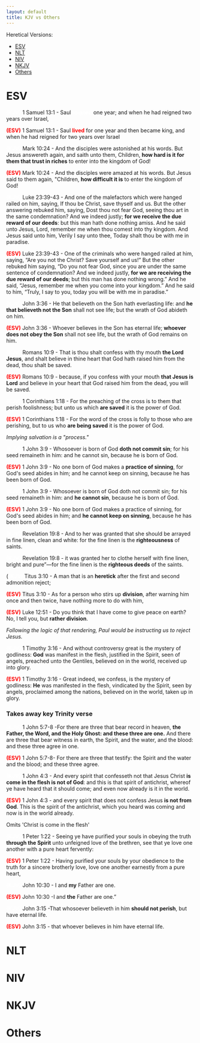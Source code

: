 ```yaml
---
layout: default
title: KJV vs Others
---
```

Heretical Versions:
* [ESV](#esv)
* [NLT](#nlt)
* [NIV](#niv)
* [NKJV](#nkjv)
* [Others](#others)


# ESV

<span style="color:white">**(KJV)**</span> 1 Samuel 13:1 - Saul <span style="color:white">**reigned**</span> one year; and when he had reigned two years over Israel,

<span style="color:red">**(ESV)**</span> 1 Samuel 13:1 - Saul <span style="color:red">**lived**</span> for one year and then became king, and when he had reigned for two years over Israel


<span style="color:white">**(KJV)**</span> Mark 10:24 - And the disciples were astonished at his words. But Jesus answereth again, and saith unto them, Children, **how hard is it for them that trust in riches** to enter into the kingdom of God!

<span style="color:red">**(ESV)**</span> Mark 10:24 - And the disciples were amazed at his words. But Jesus said to them again, "Children, **how difficult it is** to enter the kingdom of God!


<span style="color:white">**(KJV)**</span> Luke 23:39-43 - And one of the malefactors which were hanged railed on him, saying, If thou be Christ, save thyself and us. But the other answering rebuked him, saying, Dost thou not fear God, seeing thou art in the same condemnation? And we indeed justly; **for we receive the due reward of our deeds**: but this man hath done nothing amiss. And he said unto Jesus, Lord, remember me when thou comest into thy kingdom. And Jesus said unto him, Verily I say unto thee, Today shalt thou be with me in paradise.

<span style="color:red">**(ESV)**</span> Luke 23:39-43 - One of the criminals who were hanged railed at him, saying, “Are you not the Christ? Save yourself and us!” But the other rebuked him saying, “Do you not fear God, since you are under the same sentence of condemnation? And we indeed justly, **for we are receiving the due reward of our deeds**; but this man has done nothing wrong.” And he said, “Jesus, remember me when you come into your kingdom.” And he said to him, “Truly, I say to you, today you will be with me in paradise.”


<span style="color:white">**(KJV)**</span> John 3:36 - He that believeth on the Son hath everlasting life: and **he that believeth not the Son** shall not see life; but the wrath of God abideth on him.

<span style="color:red">**(ESV)**</span> John 3:36 - Whoever believes in the Son has eternal life; **whoever does not obey the Son** shall not see life, but the wrath of God remains on him.


<span style="color:white">**(KJV)**</span> Romans 10:9 - That is thou shalt confess with thy mouth **the Lord Jesus**, and shalt believe in thine heart that God hath raised him from the dead, thou shalt be saved. 

<span style="color:red">**(ESV)**</span> Romans 10:9 - because, if you confess with your mouth **that Jesus is Lord** and believe in your heart that God raised him from the dead, you will be saved.


<span style="color:white">**(KJV)**</span> 1 Corinthians 1:18 - For the preaching of the cross is to them that perish foolishness; but unto us which **are saved** it is the power of God.

<span style="color:red">**(ESV)**</span> 1 Corinthians 1:18 - For the word of the cross is folly to those who are perishing, but to us who **are being saved** it is the power of God.

_Implying salvation is a "process."_


<span style="color:white">**(KJV)**</span> 1 John 3:9 - Whosoever is born of God **doth not commit sin**; for his seed remaineth in him: and he cannot sin, because he is born of God.

<span style="color:red">**(ESV)**</span> 1 John 3:9 - No one born of God makes a **practice of sinning**, for God's seed abides in him; and he cannot keep on sinning, because he has been born of God.


<span style="color:white">**(KJV)**</span> 1 John 3:9 - Whosoever is born of God doth not commit sin; for his seed remaineth in him: and **he cannot sin**, because he is born of God.

<span style="color:red">**(ESV)**</span>
 1 John 3:9 - No one born of God makes a practice of sinning, for God's seed abides in him; and **he cannot keep on sinning**, because he has been born of God.


<span style="color:white">**(KJV)**</span> Revelation 19:8 - And to her was granted that she should be arrayed in fine linen, clean and white: for the fine linen is the **righteousness**  of saints.

<span style="color:white">**(KJV)**</span> Revelation 19:8 - it was granted her to clothe herself with fine linen, bright and pure”—for the fine linen is the **righteous deeds** of the saints.


(<span style="color:white">**(KJV)**</span> Titus 3:10 - A man that is an **heretick** after the first and second admonition reject;

<span style="color:red">**(ESV)**</span> Titus 3:10 - As for a person who stirs up **division**, after warning him once and then twice, have nothing more to do with him,

<span style="color:red">**(ESV)**</span> Luke 12:51 - Do you think that I have come to give peace on earth? No, I tell you, but **rather division**.

_Following the logic of that rendering, Paul would be instructing us to reject Jesus._

<span style="color:white">**(KJV)**</span> 1 Timothy 3:16 - And without controversy great is the mystery of godliness: **God** was manifest in the flesh, justified in the Spirit, seen of angels, preached unto the Gentiles, believed on in the world, received up into glory.

<span style="color:red">**(ESV)**</span> 1 Timothy 3:16 - Great indeed, we confess, is the mystery of godliness: **He** was manifested in the flesh, vindicated by the Spirit, seen by angels, proclaimed among the nations, believed on in the world, taken up in glory.


### Takes away key Trinity verse
<span style="color:white">**(KJV)**</span> 1 John 5:7-8 -For there are three that bear record in heaven, **the Father, the Word, and the Holy Ghost: and these three are one.** And there are three that bear witness in earth, the Spirit, and the water, and the blood: and these three agree in one.

<span style="color:red">**(ESV)**</span> 1 John 5:7-8- For there are three that testify: the Spirit and the water and the blood; and these three agree.


<span style="color:white">**(KJV)**</span> 1 John 4:3 - And every spirit that confesseth not that Jesus Christ **is come in the flesh is not of God**: and this is that spirit of antichrist, whereof ye have heard that it should come; and even now already is it in the world.

<span style="color:red">**(ESV)**</span> 1 John 4:3 - and every spirit that does not confess Jesus **is not from God**. This is the spirit of the antichrist, which you heard was coming and now is in the world already.

Omits 'Christ is come in the flesh'


<span style="color:white">**(KJV)**</span> 1 Peter 1:22 - Seeing ye have purified your souls in obeying the truth **through the Spirit** unto unfeigned love of the brethren, see that ye love one another with a pure heart fervently:

<span style="color:red">**(ESV)**</span> 1 Peter 1:22 - Having purified your souls by your obedience to the truth for a sincere brotherly love, love one another earnestly from a pure heart,

<span style="color:white">**(KJV)**</span> John 10:30 - I and **my** Father are one.

<span style="color:red">**(ESV)**</span> John 10:30 -I and **the** Father are one.”


<span style="color:white">**(KJV)**</span> John 3:15 -That whosoever believeth in him **should not perish**, but have eternal life.

<span style="color:red">**(ESV)**</span> John 3:15 - that whoever believes in him  have eternal life.


# NLT

# NIV

# NKJV

# Others
